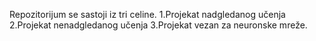   Repozitorijum se sastoji iz tri celine. 
  1.Projekat nadgledanog učenja
  2.Projekat nenadgledanog učenja 
  3.Projekat vezan za neuronske mreže.
